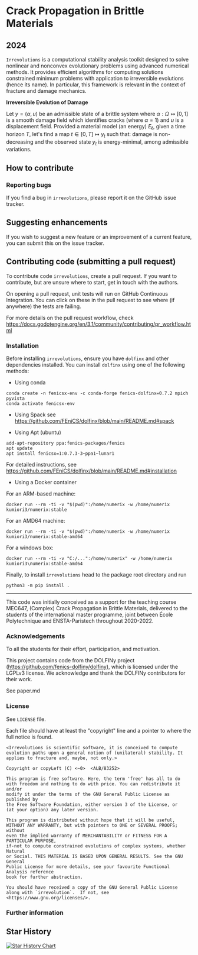 # Crack Propagation in Brittle Materials
## 2024

`Irrevolutions` is a computational stability analysis toolkit designed to solve nonlinear and nonconvex evolutionary problems using advanced numerical methods. It provides efficient algorithms for computing solutions constrained minimum problems with application to irreversible evolutions (hence its name). In particular, this framework is relevant in the context of fracture and damage mechanics.

**Irreversible Evolution of Damage**
 
Let $y=(\alpha, u)$ be an admissible state of a brittle system where $\alpha: \Omega \mapsto [0, 1]$ is a smooth damage field which identifies cracks (where $\alpha =1$) and $u$ is a displacement field. Provided a material model (an energy) $E_\ell$, given a time horizon $T$, let's find a map $t \in [0, T]\mapsto y_t$ such that: damage is non-decreasing and the observed state $y_t$ is energy-minimal, among admissible variations. 

## How to contribute

### Reporting bugs
If you find a bug in `irrevolutions`, please report it on the GitHub issue tracker.

## Suggesting enhancements
If you wish to suggest a new feature or an improvement of a current feature, you can submit this on the issue tracker.

## Contributing code (submitting a pull request)
To contribute code `irrevolutions`, create a pull request. If you want to contribute, but are unsure where to start, get in touch with the authors.

On opening a pull request, unit tests will run on GitHub Continuous Integration. You can click on these in the pull request to see where (if anywhere) the tests are failing.

For more details on the pull request workflow, check
https://docs.godotengine.org/en/3.1/community/contributing/pr_workflow.html



### Installation

Before installing `irrevolutions`, ensure you have `dolfinx` and other dependencies installed. You can install `dolfinx` using one of the following methods:

- Using conda
```
conda create -n fenicsx-env -c conda-forge fenics-dolfinx=0.7.2 mpich pyvista
conda activate fenicsx-env
```

- Using Spack
see https://github.com/FEniCS/dolfinx/blob/main/README.md#spack

- Using Apt (ubuntu)
```
add-apt-repository ppa:fenics-packages/fenics
apt update
apt install fenicsx=1:0.7.3-3~ppa1~lunar1
```

For detailed instructions, see https://github.com/FEniCS/dolfinx/blob/main/README.md#installation

- Using a Docker container

For an ARM-based machine:
```
docker run --rm -ti -v "$(pwd)":/home/numerix -w /home/numerix kumiori3/numerix:stable
```
For an AMD64 machine:
```
docker run --rm -ti -v "$(pwd)":/home/numerix -w /home/numerix kumiori3/numerix:stable-amd64
```

For a windows box:
```
docker run --rm -ti -v "C:/...":/home/numerix" -w /home/numerix kumiori3\numerix:stable-amd64
```

Finally, to install `irrevolutions` head to the package root directory and run

```python3 -m pip install .```



----

This code was initially conceived as a support for the teaching course MEC647, 
(Complex) Crack Propagation in Brittle Materials, delivered to the students of the international master programme, joint between École Polytechnique and ENSTA-Paristech throughout 2020-2022. 


### Acknowledgements


To all the students for their effort, participation, and motivation.

This project contains code from the DOLFINy project (https://github.com/fenics-dolfiny/dolfiny), which is licensed under the LGPLv3 license. We acknowledge and thank the DOLFINy contributors for their work.

See paper.md

### License

See `LICENSE` file.

Each file should have at least the "copyright" line and a pointer to where the full notice is found.

    <Irrevolutions is scientific software, it is conceived to compute evolution paths upon a general notion of (unilateral) stability. It applies to fracture and, maybe, not only.>

    Copyright or copyLeft (C) <~0>  <ALB/83252>

    This program is free software. Here, the term 'free' has all to do
    with freedom and nothing to do with price. You can redistribute it and/or
    modify it under the terms of the GNU General Public License as published by
    the Free Software Foundation, either version 3 of the License, or
    (at your option) any later version.

    This program is distributed without hope that it will be useful,
    WITHOUT ANY WARRANTY, but with pointers to ONE or SEVERAL PROOFS; without 
    even the implied warranty of MERCHANTABILITY or FITNESS FOR A PARTICULAR PURPOSE,
    if-not to compute constrained evolutions of complex systems, whether Natural
    or Social. THIS MATERIAL IS BASED UPON GENERAL RESULTS. See the GNU General 
    Public License for more details, see your favourite Functional Analysis reference 
    book for further abstraction.

    You should have received a copy of the GNU General Public License
    along with `irrevolution`.  If not, see <https://www.gnu.org/licenses/>.


### Further information



## Star History

<a href="https://star-history.com/#kumiori/irrevolutions&Date">
 <picture>
   <source media="(prefers-color-scheme: dark)" srcset="https://api.star-history.com/svg?repos=kumiori/irrevolutions&type=Date&theme=dark" />
   <source media="(prefers-color-scheme: light)" srcset="https://api.star-history.com/svg?repos=kumiori/irrevolutions&type=Date" />
   <img alt="Star History Chart" src="https://api.star-history.com/svg?repos=kumiori/irrevolutions&type=Date" />
 </picture>
</a>
